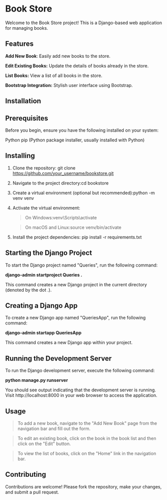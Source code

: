 # Book Store

Welcome to the Book Store project! This is a Django-based web application for managing books.

## Features

**Add New Book**: Easily add new books to the store.

**Edit Existing Books:** Update the details of books already in the store.

**List Books:** View a list of all books in the store.

**Bootstrap Integration:** Stylish user interface using Bootstrap.

## Installation
## Prerequisites

Before you begin, ensure you have the following installed on your system:

Python
pip (Python package installer, usually installed with Python)

## Installing

1. Clone the repository: git clone https://github.com/your_username/bookstore.git

2. Navigate to the project directory:cd bookstore

3. Create a virtual environment (optional but recommended):python -m venv venv

4. Activate the virtual environment:

   > On Windows:venv\Scripts\activate

   > On macOS and Linux:source venv/bin/activate

6. Install the project dependencies: pip install -r requirements.txt

## Starting the Django Project

To start the Django project named "Queries", run the following command:

**django-admin startproject Queries .**

This command creates a new Django project in the current directory (denoted by the dot .).

## Creating a Django App

To create a new Django app named "QueriesApp", run the following command:

**django-admin startapp QueriesApp**

This command creates a new Django app within your project.

## Running the Development Server

To run the Django development server, execute the following command:

**python manage.py runserver**

You should see output indicating that the development server is running. Visit http://localhost:8000 in your web browser to access the application.

## Usage

>To add a new book, navigate to the "Add New Book" page from the navigation bar and fill out the form.

>To edit an existing book, click on the book in the book list and then click on the "Edit" button.

>To view the list of books, click on the "Home" link in the navigation bar.


## Contributing

Contributions are welcome! Please fork the repository, make your changes, and submit a pull request.




